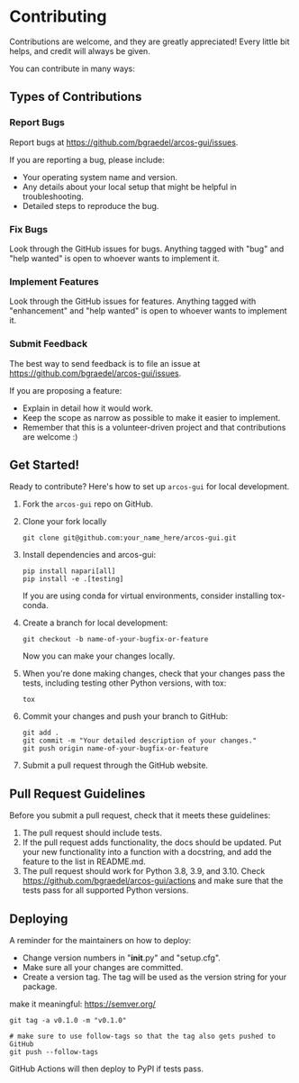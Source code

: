 # Contributing

Contributions are welcome, and they are greatly appreciated! Every little bit
helps, and credit will always be given.

You can contribute in many ways:

## Types of Contributions

### Report Bugs

Report bugs at https://github.com/bgraedel/arcos-gui/issues.

If you are reporting a bug, please include:

* Your operating system name and version.
* Any details about your local setup that might be helpful in troubleshooting.
* Detailed steps to reproduce the bug.

### Fix Bugs

Look through the GitHub issues for bugs. Anything tagged with "bug" and "help
wanted" is open to whoever wants to implement it.

### Implement Features

Look through the GitHub issues for features. Anything tagged with "enhancement"
and "help wanted" is open to whoever wants to implement it.

### Submit Feedback

The best way to send feedback is to file an issue at https://github.com/bgraedel/arcos-gui/issues.

If you are proposing a feature:

* Explain in detail how it would work.
* Keep the scope as narrow as possible to make it easier to implement.
* Remember that this is a volunteer-driven project and that contributions are welcome :)

## Get Started!

Ready to contribute? Here's how to set up `arcos-gui` for local development.

1. Fork the `arcos-gui` repo on GitHub.
2. Clone your fork locally

    ```
    git clone git@github.com:your_name_here/arcos-gui.git
    ```

3. Install dependencies and arcos-gui:

    ```
    pip install napari[all]
    pip install -e .[testing]
    ```
    If you are using conda for virtual environments, consider installing tox-conda.

5. Create a branch for local development:

    ```
    git checkout -b name-of-your-bugfix-or-feature
    ```

    Now you can make your changes locally.

6. When you're done making changes, check that your changes pass the
   tests, including testing other Python versions, with tox:

    ```
    tox
    ```

7. Commit your changes and push your branch to GitHub:

    ```
    git add .
    git commit -m "Your detailed description of your changes."
    git push origin name-of-your-bugfix-or-feature
    ```

8. Submit a pull request through the GitHub website.

## Pull Request Guidelines

Before you submit a pull request, check that it meets these guidelines:

1. The pull request should include tests.
2. If the pull request adds functionality, the docs should be updated. Put
   your new functionality into a function with a docstring, and add the
   feature to the list in README.md.
3. The pull request should work for Python 3.8, 3.9, and 3.10. Check
   https://github.com/bgraedel/arcos-gui/actions
   and make sure that the tests pass for all supported Python versions.

## Deploying

A reminder for the maintainers on how to deploy:

- Change version numbers in "__init__.py" and "setup.cfg".
- Make sure all your changes are committed.
- Create a version tag.
The tag will be used as the version string for your package.

make it meaningful: https://semver.org/
```
git tag -a v0.1.0 -m "v0.1.0"

# make sure to use follow-tags so that the tag also gets pushed to GitHub
git push --follow-tags
```

GitHub Actions will then deploy to PyPI if tests pass.
